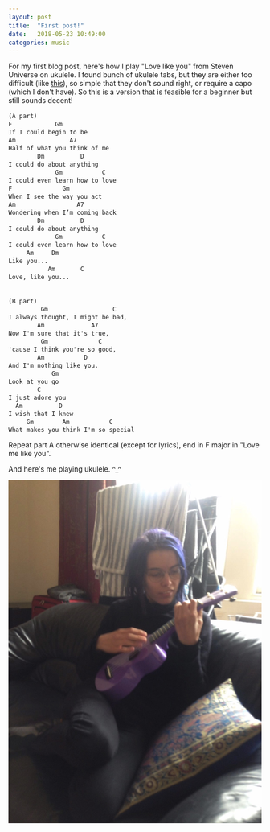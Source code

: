 ```yaml
---
layout: post
title:  "First post!"
date:   2018-05-23 10:49:00
categories: music
---
```


For my first blog post, here's how I play "Love like you" from Steven Universe on ukulele. I found bunch of ukulele tabs, but they are either too difficult (like [this](https://ukutabs.com/r/rebecca-sugar/love-like-you/)), so simple that they don't sound right, or require a capo (which I don't have). So this is a version that is feasible for a beginner but still sounds decent!

```
(A part)
F            Gm
If I could begin to be
Am               A7
Half of what you think of me 
        Dm          D
I could do about anything
             Gm           C
I could even learn how to love
F              Gm
When I see the way you act
Am                 A7
Wondering when I’m coming back
        Dm          D
I could do about anything 
             Gm           C
I could even learn how to love
     Am     Dm
Like you...
           Am       C
Love, like you...
 

(B part)
         Gm                  C
I always thought, I might be bad,
        Am             A7
Now I'm sure that it's true,
         Gm              C
'cause I think you're so good,
        Am           D
And I'm nothing like you.
            Gm
Look at you go
        C
I just adore you
  Am          D 
I wish that I knew
     Gm        Am           C
What makes you think I'm so special

```

Repeat part A otherwise identical (except for lyrics), end in F major in "Love me like you".

And here's me playing ukulele. ^_^

![ukulele](/images/ukulele.jpg "Me playing ukulele")